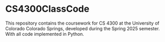 # CS4300ClassCode
 This repository contains the coursework for CS 4300 at the University of Colorado Colorado Springs, developed during the Spring 2025 semester. With all code implemented in Python. 
